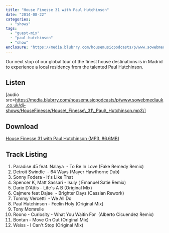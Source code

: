 ```yaml
---
title: "House Finesse 31 with Paul Hutchinson"
date: "2014-08-22"
categories: 
  - "shows"
tags: 
  - "guest-mix"
  - "paul-hutchinson"
  - "show"
enclosure: "https://media.blubrry.com/housemusicpodcasts/p/www.sowebmediauk.co.uk/dj-shows/HouseFinesse/House_Finesse_31_Paul_Hutchinson.mp3 0 audio/mpeg "
---
```


Our next stop of our global tour of the finest house destinations is in Madrid to experience a local residency from the talented Paul Hutchinson.

## Listen

\[audio src=https://media.blubrry.com/housemusicpodcasts/p/www.sowebmediauk.co.uk/dj-shows/HouseFinesse/House\_Finesse\_31\_Paul\_Hutchinson.mp3\]

## Download

[House Finesse 31 with Paul Hutchinson (MP3, 86.6MB)](https://media.blubrry.com/housemusicpodcasts/p/www.sowebmediauk.co.uk/dj-shows/HouseFinesse/House_Finesse_31_Paul_Hutchinson.mp3)

## Track Listing

1. Paradise 45 feat. Nalaya  - To Be In Love (Fake Remedy Remix)
2. Detroit Swindle  - 64 Ways (Mayer Hawthorne Dub)
3. Sonny Fodera - It's Like That
4. Spencer K, Matt Sassari - Isuly ( Emanuel Satie Remix)
5. Dario D'Attis - Life\`s A B (Original Mix)
6. Cajmere feat Dajae  - Brighter Days (Cassian Rework)
7. Tommy Vercetti  - We All Do
8. Paul Hutchinson - Feelin Holy (Original Mix)
9. Tony Momrelle
10. Roono - Curiosity - What You Waitin For  (Alberto Cicuendez Remix)
11. Bontan - Move On Out (Original Mix)
12. Weiss - I Can't Stop (Original Mix)
